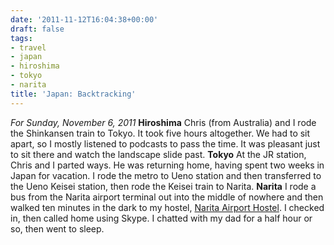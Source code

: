 ```yaml
---
date: '2011-11-12T16:04:38+00:00'
draft: false
tags:
- travel
- japan
- hiroshima
- tokyo
- narita
title: 'Japan: Backtracking'
---
```


*For Sunday, November 6, 2011* **Hiroshima** Chris (from Australia) and I rode the Shinkansen train to Tokyo. It took five hours altogether. We had to sit apart, so I mostly listened to podcasts to pass the time. It was pleasant just to sit there and watch the landscape slide past. **Tokyo** At the JR station, Chris and I parted ways. He was returning home, having spent two weeks in Japan for vacation. I rode the metro to Ueno station and then transferred to the Ueno Keisei station, then rode the Keisei train to Narita. **Narita** I rode a bus from the Narita airport terminal out into the middle of nowhere and then walked ten minutes in the dark to my hostel, [Narita Airport Hostel](http://www.hostelworld.com/hosteldetails.php/Narita-Airport-Hostel/Narita-Airport/28878). I checked in, then called home using Skype. I chatted with my dad for a half hour or so, then went to sleep.
